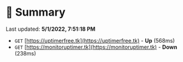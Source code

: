 # 📖 Summary
Last updated: **5/1/2022, 7:51:18 PM**

- `GET` [https://uptimerfree.tk](https://uptimerfree.tk) - **Up** (568ms)
- `GET` [https://monitoruptimer.tk](https://monitoruptimer.tk) - **Down** (238ms)
